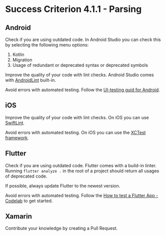 # Success Criterion 4.1.1 - Parsing
## Android

Check if you are using outdated code. In Android Studio you can check this by selecting the following menu options:

1. Kotlin
2. Migration
3. Usage of redundant or deprecated syntax or deprecated symbols

Improve the quality of your code with lint checks. Android Studio comes with [AndroidLint](https://developer.android.com/studio/write/lint) built-in.

Avoid errors with automated testing. Follow the [UI-testing guid for Android](https://developer.android.com/training/testing/ui-testing).
## iOS

Improve the quality of your code with lint checks. On iOS you can use [SwiftLint](https://github.com/realm/SwiftLint).

Avoid errors with automated testing. On iOS you can use the [XCTest framework](https://www.hackingwithswift.com/articles/148/xcode-ui-testing-cheat-sheet).
## Flutter

Check if you are using outdated code. Flutter comes with a build-in linter. Running `flutter analyze .` in the root of a project should return all usages of deprecated code.

If possible, always update Flutter to the newest version.

Avoid errors with automated testing. Follow the [How to test a Flutter App - Codelab](https://codelabs.developers.google.com/codelabs/flutter-app-testing#0) to get started.
## Xamarin

Contribute your knowledge by creating a Pull Request.

